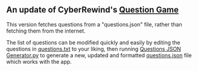 ## An update of CyberRewind's [Question Game](https://github.com/CyberRewind/Questions-Game-)

This version fetches questions from a "questions.json" file, rather than fetching them from the internet.

The list of questions can be modified quickly and easily by editing the questions in [questions.txt](https://github.com/kay-who-codes/Dionnes-Question-Game/blob/main/Non-App/questions.txt) to your liking, then running [Questions JSON Generator.py](https://github.com/kay-who-codes/Dionnes-Question-Game/blob/main/Non-App/Questions%20JSON%20Generator.py) to generate a new, updated and formatted [questions.json](https://github.com/kay-who-codes/Dionnes-Question-Game/blob/main/questions.json) file which works with the app.
